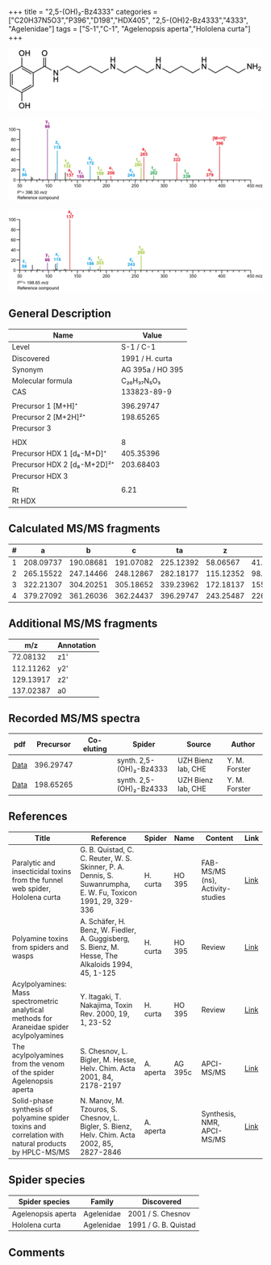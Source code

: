 +++
title = "2,5-(OH)₂-Bz4333"
categories = ["C20H37N5O3","P396","D198","HDX405",
"2,5-(OH)2-Bz4333","4333",
"Agelenidae"]
tags = ["S-1","C-1",
"Agelenopsis aperta","Hololena curta"]
+++

![](/img/2-5-OH2-Bz4333.png)

![](/img_MSMS/396_2-5-OH2-Bz4333.png?classes=border)

![](/img_MSMS/396_2-5-OH2-Bz4333_2.png?classes=border)

## General Description

| Name                        | Value            |
|-----------------------------|------------------|
| Level                       | S-1 / C-1        |
| Discovered                  | 1991 / H. curta  |
| Synonym                     | AG 395a / HO 395 |
| Molecular formula           | C₂₀H₃₇N₅O₃       |
| CAS                         | 133823-89-9      |
|                             |                  |
| Precursor 1 [M+H]⁺          | 396.29747        |
| Precursor 2 [M+2H]²⁺        | 198.65265        |
| Precursor 3                 |                  |
|                             |                  |
| HDX                         | 8                |
| Precursor HDX 1 [d₈-M+D]⁺   | 405.35396        |
| Precursor HDX 2 [d₈-M+2D]²⁺ | 203.68403        |
| Precursor HDX 3             |                  |
|                             |                  |
| Rt                          | 6.21             |
| Rt HDX                      |                  |

## Calculated MS/MS fragments

| # | a         | b         | c         | ta        | z         | y         | tz        |
|---|-----------|-----------|-----------|-----------|-----------|-----------|-----------|
| 1 | 208.09737 | 190.08681 | 191.07082 | 225.12392 | 58.06567  | 41.03912  | 75.09222  |
| 2 | 265.15522 | 247.14466 | 248.12867 | 282.18177 | 115.12352 | 98.09697  | 132.15007 |
| 3 | 322.21307 | 304.20251 | 305.18652 | 339.23962 | 172.18137 | 155.15482 | 189.20792 |
| 4 | 379.27092 | 361.26036 | 362.24437 | 396.29747 | 243.25487 | 226.22832 | 260.28142 |

## Additional MS/MS fragments

| m/z       | Annotation |
|-----------|------------|
| 72.08132  | z1'        |
| 112.11262 | y2'        |
| 129.13917 | z2'        |
| 137.02387 | a0         |

## Recorded MS/MS spectra

| pdf                                        | Precursor | Co-eluting | Spider                  | Source             | Author        |
|--------------------------------------------|-----------|------------|-------------------------|--------------------|---------------|
| [Data](/pdf/396_2-5-OH2-Bz4333_6-21.pdf)   | 396.29747 |            | synth. 2,5-(OH)₂-Bz4333 | UZH Bienz lab, CHE | Y. M. Forster |
| [Data](/pdf/396_2-5-OH2-Bz4333_6-21_2.pdf) | 198.65265 |            | synth. 2,5-(OH)₂-Bz4333 | UZH Bienz lab, CHE | Y. M. Forster |

## References

| Title                                                                                                | Reference                                                                                                     | Spider    | Name    | Content                          | Link                                                  |
|------------------------------------------------------------------------------------------------------|---------------------------------------------------------------------------------------------------------------|-----------|---------|----------------------------------|-------------------------------------------------------|
| Paralytic and insecticidal toxins from the funnel web spider, Hololena curta                         | G. B. Quistad, C. C. Reuter, W. S. Skinner, P. A. Dennis, S. Suwanrumpha, E. W. Fu, Toxicon 1991, 29, 329-336 | H. curta  | HO 395  | FAB-MS/MS (ns), Activity-studies | [Link](https://doi.org/10.1016/0041-0101(91)90286-Z)  |
| Polyamine toxins from spiders and wasps                                                              | A. Schäfer, H. Benz, W. Fiedler, A. Guggisberg, S. Bienz, M. Hesse, The Alkaloids 1994, 45, 1-125             | H. curta  | HO 395  | Review                           | [Link](https://doi.org/10.1016/S0099-9598(08)60276-X) |
| Acylpolyamines: Mass spectrometric analytical methods for Araneidae spider acylpolyamines            | Y. Itagaki, T. Nakajima, Toxin Rev. 2000, 19, 1, 23-52                                                        | H. curta  | HO 395  | Review                           | [Link](https://doi.org/10.1081/TXR-100100314)         |
| The acylpolyamines from the venom of the spider Agelenopsis aperta                                   | S. Chesnov, L. Bigler, M. Hesse, Helv. Chim. Acta 2001, 84, 2178-2197                                         | A. aperta | AG 395c | APCI-MS/MS                       | [Link](https://onlinelibrary.wiley.com/doi/abs/10.1002/1522-2675%2820010815%2984%3A8%3C2178%3A%3AAID-HLCA2178%3E3.0.CO%3B2-N)                                           |
| Solid-phase synthesis of polyamine spider toxins and correlation with natural products by HPLC-MS/MS | N. Manov, M. Tzouros, S. Chesnov, L. Bigler, S. Bienz, Helv. Chim. Acta 2002, 85, 2827-2846                   | A. aperta |         | Synthesis, NMR, APCI-MS/MS       | [Link](https://onlinelibrary.wiley.com/doi/abs/10.1002/1522-2675%28200209%2985%3A9%3C2827%3A%3AAID-HLCA2827%3E3.0.CO%3B2-5)     |

## Spider species

| Spider species     | Family     | Discovered           |
|--------------------|------------|----------------------|
| Agelenopsis aperta | Agelenidae | 2001 / S. Chesnov    |
| Hololena curta     | Agelenidae | 1991 / G. B. Quistad |

## Comments